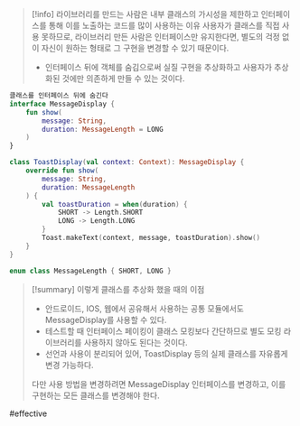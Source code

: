 > [!info] 라이브러리를 만드는 사람은 내부 클래스의 가시성을 제한하고 인터페이스를 통해 이를 노출하는 코드를 많이 사용하는 이유
> 사용자가 클래스를 직접 사용 못하므로, 라이브러리 만든 사람은 인터페이스만 유지한다면, 별도의 걱정 없이 자신이 원하는 형태로 그 구현을 변경할 수 있기 때문이다.
> 
> - 인터페이스 뒤에 객체를 숨김으로써 실질 구현을 추상화하고 사용자가 추상화된 것에만 의존하게 만들 수 있는 것이다.

``` kotlin
클래스를 인터페이스 뒤에 숨긴다
interface MessageDisplay {
	fun show(
		message: String,
		duration: MessageLength = LONG
	)
}

class ToastDisplay(val context: Context): MessageDisplay {
	override fun show(
		message: String,
		duration: MessageLength
	) {
		val toastDuration = when(duration) {
			SHORT -> Length.SHORT
			LONG -> Length.LONG
		}
		Toast.makeText(context, message, toastDuration).show()
	}
}

enum class MessageLength { SHORT, LONG }
```

> [!summary] 이렇게 클래스를 추상화 했을 때의 이점
> - 안드로이드, IOS, 웹에서 공유해서 사용하는 공통 모듈에서도 MessageDisplay를 사용할 수 있다.
> - 테스트할 때 인터페이스 페이킹이 클래스 모킹보다 간단하므로 별도 모킹 라이브러리를 사용하지 않아도 된다는 것이다.
> - 선언과 사용이 분리되어 있어, ToastDisplay 등의 실제 클래스를 자유롭게 변경 가능하다.
> 
> 다만 사용 방법을 변경하려면 MessageDisplay 인터페이스를 변경하고, 이를 구현하는 모든 클래스를 변경해야 한다.

#effective 